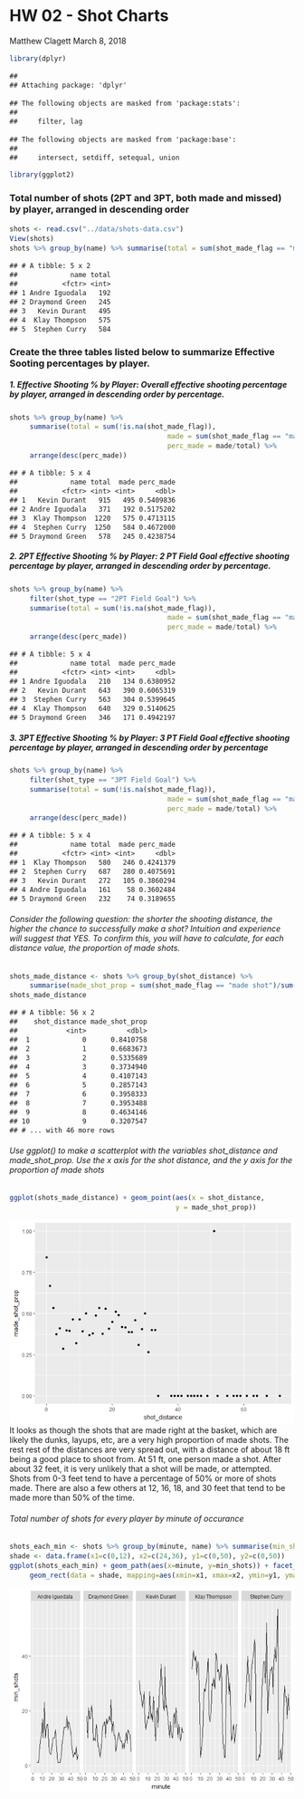 HW 02 - Shot Charts
================
Matthew Clagett
March 8, 2018

``` r
library(dplyr)
```

    ## 
    ## Attaching package: 'dplyr'

    ## The following objects are masked from 'package:stats':
    ## 
    ##     filter, lag

    ## The following objects are masked from 'package:base':
    ## 
    ##     intersect, setdiff, setequal, union

``` r
library(ggplot2)
```

### Total number of shots (2PT and 3PT, both made and missed) by player, arranged in descending order

``` r
shots <- read.csv("../data/shots-data.csv")
View(shots)
shots %>% group_by(name) %>% summarise(total = sum(shot_made_flag == "made shot"))
```

    ## # A tibble: 5 x 2
    ##             name total
    ##           <fctr> <int>
    ## 1 Andre Iguodala   192
    ## 2 Draymond Green   245
    ## 3   Kevin Durant   495
    ## 4  Klay Thompson   575
    ## 5  Stephen Curry   584

### Create the three tables listed below to summarize Effective Sooting percentages by player.

##### 1. Effective Shooting % by Player: Overall effective shooting percentage by player, arranged in descending order by percentage.

``` r
shots %>% group_by(name) %>% 
     summarise(total = sum(!is.na(shot_made_flag)),
                                       made = sum(shot_made_flag == "made shot"),
                                       perc_made = made/total) %>%
     arrange(desc(perc_made))
```

    ## # A tibble: 5 x 4
    ##             name total  made perc_made
    ##           <fctr> <int> <int>     <dbl>
    ## 1   Kevin Durant   915   495 0.5409836
    ## 2 Andre Iguodala   371   192 0.5175202
    ## 3  Klay Thompson  1220   575 0.4713115
    ## 4  Stephen Curry  1250   584 0.4672000
    ## 5 Draymond Green   578   245 0.4238754

##### 2. 2PT Effective Shooting % by Player: 2 PT Field Goal effective shooting percentage by player, arranged in descending order by percentage.

``` r
shots %>% group_by(name) %>% 
     filter(shot_type == "2PT Field Goal") %>%
     summarise(total = sum(!is.na(shot_made_flag)),
                                       made = sum(shot_made_flag == "made shot"),
                                       perc_made = made/total) %>%
     arrange(desc(perc_made))
```

    ## # A tibble: 5 x 4
    ##             name total  made perc_made
    ##           <fctr> <int> <int>     <dbl>
    ## 1 Andre Iguodala   210   134 0.6380952
    ## 2   Kevin Durant   643   390 0.6065319
    ## 3  Stephen Curry   563   304 0.5399645
    ## 4  Klay Thompson   640   329 0.5140625
    ## 5 Draymond Green   346   171 0.4942197

##### 3. 3PT Effective Shooting % by Player: 3 PT Field Goal effective shooting percentage by player, arranged in descending order by percentage

``` r
shots %>% group_by(name) %>% 
     filter(shot_type == "3PT Field Goal") %>%
     summarise(total = sum(!is.na(shot_made_flag)),
                                       made = sum(shot_made_flag == "made shot"),
                                       perc_made = made/total) %>%
     arrange(desc(perc_made))
```

    ## # A tibble: 5 x 4
    ##             name total  made perc_made
    ##           <fctr> <int> <int>     <dbl>
    ## 1  Klay Thompson   580   246 0.4241379
    ## 2  Stephen Curry   687   280 0.4075691
    ## 3   Kevin Durant   272   105 0.3860294
    ## 4 Andre Iguodala   161    58 0.3602484
    ## 5 Draymond Green   232    74 0.3189655

###### Consider the following question: the shorter the shooting distance, the higher the chance to successfully make a shot? Intuition and experience will suggest that YES. To confirm this, you will have to calculate, for each distance value, the proportion of made shots.

``` r
shots_made_distance <- shots %>% group_by(shot_distance) %>% 
     summarise(made_shot_prop = sum(shot_made_flag == "made shot")/sum(!is.na(shot_made_flag)))
shots_made_distance
```

    ## # A tibble: 56 x 2
    ##    shot_distance made_shot_prop
    ##            <int>          <dbl>
    ##  1             0      0.8410758
    ##  2             1      0.6683673
    ##  3             2      0.5335689
    ##  4             3      0.3734940
    ##  5             4      0.4107143
    ##  6             5      0.2857143
    ##  7             6      0.3958333
    ##  8             7      0.3953488
    ##  9             8      0.4634146
    ## 10             9      0.3207547
    ## # ... with 46 more rows

###### Use ggplot() to make a scatterplot with the variables shot\_distance and made\_shot\_prop. Use the x axis for the shot distance, and the y axis for the proportion of made shots

``` r
ggplot(shots_made_distance) + geom_point(aes(x = shot_distance,
                                         y = made_shot_prop))
```

![](../images/unnamed-chunk-7-1.png) It looks as though the shots that are made right at the basket, which are likely the dunks, layups, etc, are a very high proportion of made shots. The rest rest of the distances are very spread out, with a distance of about 18 ft being a good place to shoot from. At 51 ft, one person made a shot. After about 32 feet, it is very unlikely that a shot will be made, or attempted. Shots from 0-3 feet tend to have a percentage of 50% or more of shots made. There are also a few others at 12, 16, 18, and 30 feet that tend to be made more than 50% of the time.

###### Total number of shots for every player by minute of occurance

``` r
shots_each_min <- shots %>% group_by(minute, name) %>% summarise(min_shots = sum(!is.na(name)))
shade <- data.frame(x1=c(0,12), x2=c(24,36), y1=c(0,50), y2=c(0,50))
ggplot(shots_each_min) + geom_path(aes(x=minute, y=min_shots)) + facet_grid(. ~ name) + scale_x_continuous() +
     geom_rect(data = shade, mapping=aes(xmin=x1, xmax=x2, ymin=y1, ymax=y2), fill="grey",alpha=0.5)
```

![](../images/unnamed-chunk-8-1.png)
